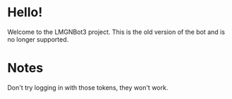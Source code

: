 # Hello!

Welcome to the LMGNBot3 project. This is the old version of the bot and is no longer supported.

# Notes

Don't try logging in with those tokens, they won't work.

